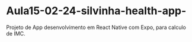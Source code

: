 # Aula15-02-24-silvinha-health-app-
Projeto de App desenvolvimento em React Native com Expo, para calculo de IMC.
